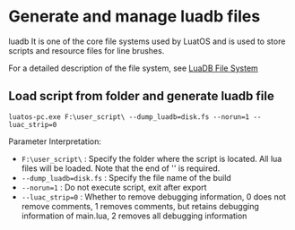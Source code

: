 # Generate and manage luadb files

luadb It is one of the core file systems used by LuatOS and is used to store scripts and resource files for line brushes.

For a detailed description of the file system, see [LuaDB File System](../../develop/contribute/luadb.md)

## Load script from folder and generate luadb file

```
luatos-pc.exe F:\user_script\ --dump_luadb=disk.fs --norun=1 --luac_strip=0
```

Parameter Interpretation:

- `F:\user_script\` : Specify the folder where the script is located. All lua files will be loaded. Note that the end of '\' is required.
- `--dump_luadb=disk.fs` : Specify the file name of the build
- `--norun=1` : Do not execute script, exit after export
- `--luac_strip=0` : Whether to remove debugging information, 0 does not remove comments, 1 removes comments, but retains debugging information of main.lua, 2 removes all debugging information
